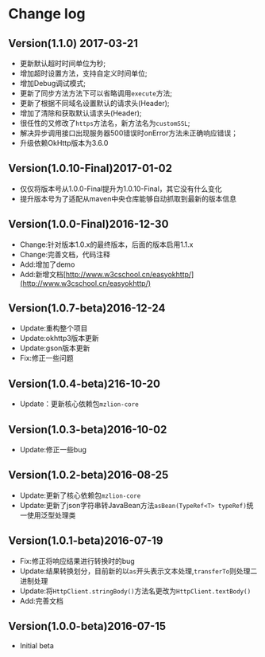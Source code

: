 # Change log

## Version(1.1.0) 2017-03-21

* 更新默认超时时间单位为秒;
* 增加超时设置方法，支持自定义时间单位;
* 增加Debug调试模式;
* 更新了同步方法方法下可以省略调用`execute`方法;
* 更新了根据不同域名设置默认的请求头(Header);
* 增加了清除和获取默认请求头(Header);
* 很任性的又修改了`https`方法名，新方法名为`customSSL`;
* 解决异步调用接口出现服务器500错误时onError方法未正确响应错误；
* 升级依赖OkHttp版本为3.6.0

## Version(1.0.10-Final)2017-01-02

* 仅仅将版本号从1.0.0-Final提升为1.0.10-Final，其它没有什么变化
* 提升版本号为了适配从maven中央仓库能够自动抓取到最新的版本信息

## Version(1.0.0-Final)2016-12-30
* Change:针对版本1.0.x的最终版本，后面的版本启用1.1.x
* Change:完善文档，代码注释
* Add:增加了demo
* Add:新增文档[http://www.w3cschool.cn/easyokhttp/](http://www.w3cschool.cn/easyokhttp/)

## Version(1.0.7-beta)2016-12-24
* Update:重构整个项目
* Update:okhttp3版本更新
* Update:gson版本更新
* Fix:修正一些问题

## Version(1.0.4-beta)216-10-20
* Update：更新核心依赖包`mzlion-core`

## Version(1.0.3-beta)2016-10-02 
* Update:修正一些bug

## Version(1.0.2-beta)2016-08-25
* Update:更新了核心依赖包`mzlion-core`
* Update:更新了json字符串转JavaBean方法`asBean(TypeRef<T> typeRef)`统一使用泛型处理类

## Version(1.0.1-beta)2016-07-19
* Fix:修正将响应结果进行转换时的bug
* Update:结果转换划分，目前新的以`as`开头表示文本处理,`transferTo`则处理二进制处理
* Update:将`HttpClient.stringBody()`方法名更改为`HttpClient.textBody()`
* Add:完善文档

## Version(1.0.0-beta)2016-07-15
* Initial beta